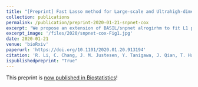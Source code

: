 ```yaml
---
title: "[Preprint] Fast Lasso method for Large-scale and Ultrahigh-dimensional Cox Model with applications to UK Biobank"
collection: publications
permalink: /publication/preprint-2020-01-21-snpnet-cox
excerpt: 'We propose an extension of BASIL/snpnet alrogirhm to fit L1 penalized Cox proportional hazards model using a large-scale dataset from a genotyped cohort. We present its application to 300+ time-to-event traits in UK Biobank.'
excerpt_image: '/files/2020/snpnet-cox-Fig1.jpg'
date: 2020-01-21
venue: 'bioRxiv'
paperurl: 'https://doi.org/10.1101/2020.01.20.913194'
citation: 'R. Li, C. Chang, J. M. Justesen, Y. Tanigawa, J. Qian, T. Hastie, M. A. Rivas, R. J. Tibshirani, Fast Lasso method for Large-scale and Ultrahigh-dimensional Cox Model with applications to UK Biobank. bioRxiv, 2020.01.20.913194 (2020).'
ispublishedpreprint: "True"
---
```

<!-- ispublishedpreprint: "True" -->

This preprint is [now published in Biostatistics](/publication/2020-09-29-snpnet-cox)!
